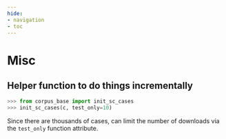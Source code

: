 ```yaml
---
hide:
- navigation
- toc
---
```

# Misc

## Helper function to do things incrementally

```py
>>> from corpus_base import init_sc_cases
>>> init_sc_cases(c, test_only=10)
```

Since there are thousands of cases, can limit the number of downloads via the `test_only` function attribute.
